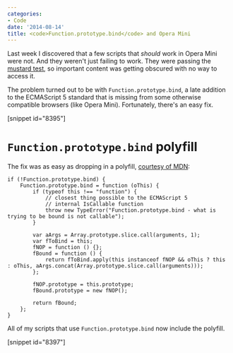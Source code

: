 ```yaml
---
categories:
- Code
date: '2014-08-14'
title: <code>Function.prototype.bind</code> and Opera Mini
---
```


Last week I discovered that a few scripts that *should* work in Opera Mini were not. And they weren't just failing to work. They were passing the [mustard test](/ditching-jquery-for-vanilla-js/#cutting-the-mustard), so important content was getting obscured with no way to access it.

The problem turned out to be with `Function.prototype.bind`, a late addition to the ECMAScript 5 standard that is missing from some otherwise compatible browsers (like Opera Mini). Fortunately, there's an easy fix.

[snippet id="8395"]

# `Function.prototype.bind` polyfill

The fix was as easy as dropping in a polyfill, [courtesy of MDN](https://developer.mozilla.org/en-US/docs/Web/JavaScript/Reference/Global_Objects/Function/bind#Compatibility):

```language-javascript
if (!Function.prototype.bind) {
	Function.prototype.bind = function (oThis) {
		if (typeof this !== "function") {
			// closest thing possible to the ECMAScript 5
			// internal IsCallable function
			throw new TypeError("Function.prototype.bind - what is trying to be bound is not callable");
		}

		var aArgs = Array.prototype.slice.call(arguments, 1);
		var fToBind = this;
		fNOP = function () {};
		fBound = function () {
			return fToBind.apply(this instanceof fNOP && oThis ? this : oThis, aArgs.concat(Array.prototype.slice.call(arguments)));
		};

		fNOP.prototype = this.prototype;
		fBound.prototype = new fNOP();

		return fBound;
	};
}
```

All of my scripts that use `Function.prototype.bind` now include the polyfill.

[snippet id="8397"]